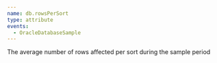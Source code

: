 ```yaml
---
name: db.rowsPerSort
type: attribute
events:
  - OracleDatabaseSample
---
```


The average number of rows affected per sort during the sample period